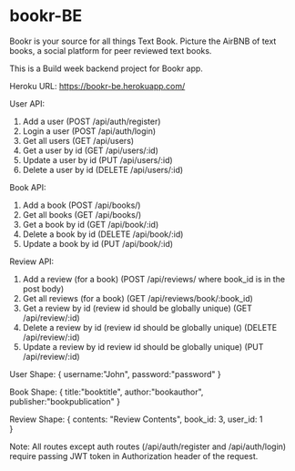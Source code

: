 # bookr-BE

Bookr is your source for all things Text Book. Picture the AirBNB of text books, a social platform for peer reviewed text books.

This is a Build week backend project for Bookr app.

Heroku URL:
https://bookr-be.herokuapp.com/

User API:

1. Add a user (POST /api/auth/register)
2. Login a user (POST /api/auth/login)
3. Get all users (GET /api/users)
4. Get a user by id (GET /api/users/:id)
5. Update a user by id (PUT /api/users/:id)
6. Delete a user by id (DELETE /api/users/:id)

Book API:

1. Add a book (POST /api/books/)
2. Get all books (GET /api/books/)
3. Get a book by id (GET /api/book/:id)
4. Delete a book by id (DELETE /api/book/:id)
5. Update a book by id (PUT /api/book/:id)

Review API:

1. Add a review (for a book) (POST /api/reviews/  where  book_id  is in the post body)
2. Get all reviews (for a book) (GET /api/reviews/book/:book_id)
3. Get a review by id (review id should be globally unique) (GET /api/review/:id)
4. Delete a review by id (review id should be globally unique) (DELETE /api/review/:id)
5. Update a review by id review id should be globally unique) (PUT /api/review/:id)

User Shape:
{
   username:"John",
   password:"password"
}

Book Shape:
{
   title:"booktitle",
	author:"bookauthor",
	publisher:"bookpublication"
}

Review Shape:
{
    contents: "Review Contents",
    book_id: 3,
    user_id: 1   
}

Note: All routes except auth routes (/api/auth/register and /api/auth/login) require passing JWT token in Authorization header of the request.

